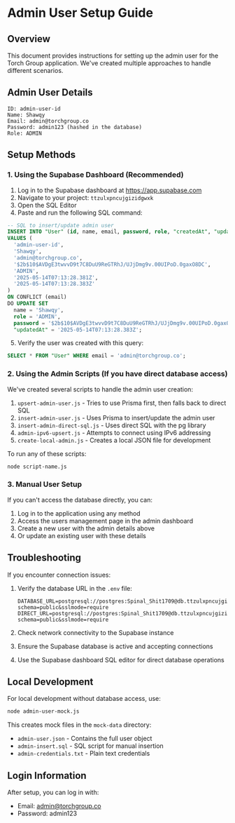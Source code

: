 # Admin User Setup Guide

## Overview

This document provides instructions for setting up the admin user for the Torch Group application. We've created multiple approaches to handle different scenarios.

## Admin User Details

```
ID: admin-user-id
Name: Shawqy
Email: admin@torchgroup.co
Password: admin123 (hashed in the database)
Role: ADMIN
```

## Setup Methods

### 1. Using the Supabase Dashboard (Recommended)

1. Log in to the Supabase dashboard at https://app.supabase.com
2. Navigate to your project: `ttzulxpncujgizidgwxk`
3. Open the SQL Editor
4. Paste and run the following SQL command:

```sql
-- SQL to insert/update admin user
INSERT INTO "User" (id, name, email, password, role, "createdAt", "updatedAt")
VALUES (
  'admin-user-id',
  'Shawqy',
  'admin@torchgroup.co',
  '$2b$10$AVDgE3twvvD9t7C8DuU9ReGTRhJ/UJjDmg9v.00UIPoD.0gaxO8DC',
  'ADMIN',
  '2025-05-14T07:13:28.381Z',
  '2025-05-14T07:13:28.383Z'
)
ON CONFLICT (email) 
DO UPDATE SET 
  name = 'Shawqy',
  role = 'ADMIN',
  password = '$2b$10$AVDgE3twvvD9t7C8DuU9ReGTRhJ/UJjDmg9v.00UIPoD.0gaxO8DC',
  "updatedAt" = '2025-05-14T07:13:28.383Z';
```

5. Verify the user was created with this query:

```sql
SELECT * FROM "User" WHERE email = 'admin@torchgroup.co';
```

### 2. Using the Admin Scripts (If you have direct database access)

We've created several scripts to handle the admin user creation:

1. `upsert-admin-user.js` - Tries to use Prisma first, then falls back to direct SQL
2. `insert-admin-user.js` - Uses Prisma to insert/update the admin user
3. `insert-admin-direct-sql.js` - Uses direct SQL with the pg library
4. `admin-ipv6-upsert.js` - Attempts to connect using IPv6 addressing
5. `create-local-admin.js` - Creates a local JSON file for development

To run any of these scripts:

```bash
node script-name.js
```

### 3. Manual User Setup

If you can't access the database directly, you can:

1. Log in to the application using any method
2. Access the users management page in the admin dashboard
3. Create a new user with the admin details above
4. Or update an existing user with these details

## Troubleshooting

If you encounter connection issues:

1. Verify the database URL in the `.env` file:
   ```
   DATABASE_URL=postgresql://postgres:Spinal_Shit1709@db.ttzulxpncujgizidgwxk.supabase.co:5432/postgres?schema=public&sslmode=require
   DIRECT_URL=postgresql://postgres:Spinal_Shit1709@db.ttzulxpncujgizidgwxk.supabase.co:5432/postgres?schema=public&sslmode=require
   ```

2. Check network connectivity to the Supabase instance
3. Ensure the Supabase database is active and accepting connections
4. Use the Supabase dashboard SQL editor for direct database operations

## Local Development

For local development without database access, use:

```bash
node admin-user-mock.js
```

This creates mock files in the `mock-data` directory:
- `admin-user.json` - Contains the full user object
- `admin-insert.sql` - SQL script for manual insertion
- `admin-credentials.txt` - Plain text credentials

## Login Information

After setup, you can log in with:
- Email: admin@torchgroup.co
- Password: admin123 